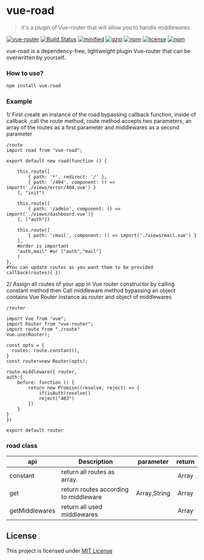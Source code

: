# vue-road
>it's a plugin of Vue-router that will allow you to handle middlewares

 [![vue-router](https://img.shields.io/badge/vue-Router-green)](https://router.vuejs.org/) [![Build Status](https://travis-ci.org/joemccann/dillinger.svg?branch=master)](https://travis-ci.org/joemccann/dillinger) [![minified](https://badgen.net/bundlephobia/min/vue-road@1.0.0)](https://bundlephobia.com/result?p=vue-road@1.0.0) [![gzip](https://badgen.net/bundlephobia/minzip/vue-road@1.0.0)](https://bundlephobia.com/result?p=vue-road@1.0.0) [![npm](https://img.shields.io/npm/dm/vue-road.svg)](https://npmcharts.com/compare/vue-road) [![license](https://img.shields.io/github/license/mashape/apistatus.svg)](https://github.com/Merbou/vue-road) [![npm](https://img.shields.io/badge/npm-vue--road-red)](https://www.npmjs.com/package/vue-road)
 
vue-road is a dependency-free, lightweight plugin Vue-router that can be overwritten by yourself.
### How to use?
```bash
npm install vue-road
```


### Example
1/ First create an instance of the road bypassing callback function, inside of callback ,call the route method, route method accepts two parameters, an array of the routes as a first parameter and middlewares as a second parameter
```
/route
import road from "vue-road";

export default new road(function () {

    this.route([
        { path: '*', redirect: '/' },
        { path: '/404', component: () => import('./views/error/404.vue') }
    ], "init")
    
    this.route([
        { path: '/admin', component: () => import('./views/dashboard.vue')}
    ], ["auth"])
    
    this.route([
        { path: '/mail', component: () => import('./views/mail.vue') }
    ], 
    #order is important
    "auth,mail" #or ["auth","mail"]
    )
},
#You can update routes as you want them to be provided
callback(routes){ })

```

2/ Assign all routes of your app in Vue router constructor by calling constant method
then Call middleware method bypassing an object contains Vue Router instance as router and object of middlewares 
```
/router

import Vue from "vue";
import Router from "vue-router";
import route from "./route"
Vue.use(Router);

const opts = {
  routes: route.constant(),
}
const router=new Router(opts);

route.middleware({ router, 
auth:{
    before: function () {
        return new Promise((resolve, reject) => {
            if(isAuth)resolve()
            reject("403")
        })
    }
}
})

export default router 

```
### road class
|    api    |    Description   |   parameter   |	return	|
| -----------------  | ---------------- | :--------: | :----------: |
| constant       | return all routes as array. || Array |
| get         | return routes according to middleware |Array,String | Array |
| getMiddlewares  |return all used middlewares  | | Array |

## License
This project is licensed under [MIT License](http://en.wikipedia.org/wiki/MIT_License)
